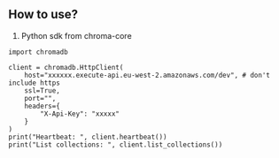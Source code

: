 ## How to use?
1. Python sdk from chroma-core
```
import chromadb

client = chromadb.HttpClient(
    host="xxxxxx.execute-api.eu-west-2.amazonaws.com/dev", # don't include https
    ssl=True,
    port="",
    headers={
        "X-Api-Key": "xxxxx"
    }
)
print("Heartbeat: ", client.heartbeat())
print("List collections: ", client.list_collections())
```
